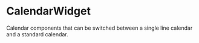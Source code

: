 # CalendarWidget  
Calendar components that can be switched between a single line calendar and a standard calendar.
